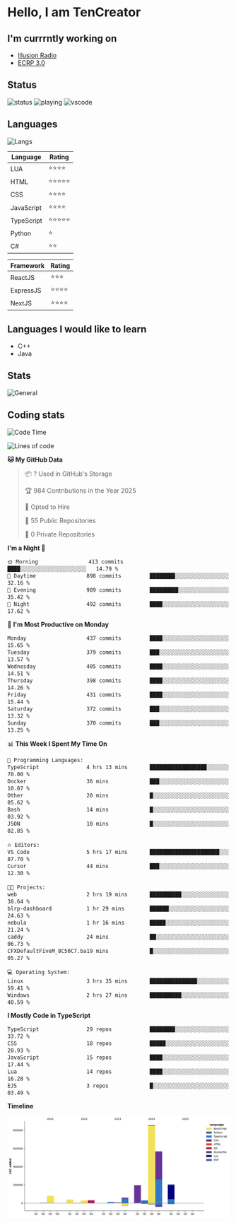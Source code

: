 # Hello, I am TenCreator

## I'm currrntly working on
- [Illusion Radio](https://illusionradio.co.uk/)
- [ECRP 3.0](http://github.com/Emerald-Coast-Roleplay/)

## Status
![status](https://api.statusbadges.me/badge/status/518334475038359555?simple=true&style=for-the-badge)
![playing](https://api.statusbadges.me/badge/playing/518334475038359555?style=for-the-badge)
![vscode](https://api.statusbadges.me/badge/vscode/518334475038359555?style=for-the-badge)

## Languages
![Langs](https://github-readme-stats.vercel.app/api/top-langs/?username=tencreator&layout=compact&theme=radical)


|Language|Rating|
|--------|------|
|LUA|⭐️⭐️⭐️⭐️|
|HTML|⭐️⭐️⭐️⭐️⭐️|
|CSS|⭐️⭐️⭐️⭐️|
|JavaScript|⭐️⭐️⭐️⭐️|
|TypeScript|⭐️⭐️⭐️⭐️⭐️|
|Python|⭐️|
|C#|⭐️⭐️ |

|Framework|Rating|
|--------|------|
|ReactJS|⭐️⭐️⭐|
|ExpressJS|⭐️⭐️⭐️⭐️|
|NextJS|⭐️⭐️⭐⭐️|

## Languages I would like to learn
- C++
- Java

## Stats
![General](https://github-readme-stats.vercel.app/api?username=tencreator&show_icons=true&theme=radical)

## Coding stats

<!--START_SECTION:waka-->
![Code Time](http://img.shields.io/badge/Code%20Time-485%20hrs%206%20mins-blue)

![Lines of code](https://img.shields.io/badge/From%20Hello%20World%20I%27ve%20Written-2.1%20million%20lines%20of%20code-blue)

**🐱 My GitHub Data** 

> 📦 ? Used in GitHub's Storage 
 > 
> 🏆 984 Contributions in the Year 2025
 > 
> 💼 Opted to Hire
 > 
> 📜 55 Public Repositories 
 > 
> 🔑 0 Private Repositories 
 > 
**I'm a Night 🦉** 

```text
🌞 Morning                413 commits         ████░░░░░░░░░░░░░░░░░░░░░   14.79 % 
🌆 Daytime                898 commits         ████████░░░░░░░░░░░░░░░░░   32.16 % 
🌃 Evening                989 commits         █████████░░░░░░░░░░░░░░░░   35.42 % 
🌙 Night                  492 commits         ████░░░░░░░░░░░░░░░░░░░░░   17.62 % 
```
📅 **I'm Most Productive on Monday** 

```text
Monday                   437 commits         ████░░░░░░░░░░░░░░░░░░░░░   15.65 % 
Tuesday                  379 commits         ███░░░░░░░░░░░░░░░░░░░░░░   13.57 % 
Wednesday                405 commits         ████░░░░░░░░░░░░░░░░░░░░░   14.51 % 
Thursday                 398 commits         ████░░░░░░░░░░░░░░░░░░░░░   14.26 % 
Friday                   431 commits         ████░░░░░░░░░░░░░░░░░░░░░   15.44 % 
Saturday                 372 commits         ███░░░░░░░░░░░░░░░░░░░░░░   13.32 % 
Sunday                   370 commits         ███░░░░░░░░░░░░░░░░░░░░░░   13.25 % 
```


📊 **This Week I Spent My Time On** 

```text
💬 Programming Languages: 
TypeScript               4 hrs 13 mins       ██████████████████░░░░░░░   70.00 % 
Docker                   36 mins             ███░░░░░░░░░░░░░░░░░░░░░░   10.07 % 
Other                    20 mins             █░░░░░░░░░░░░░░░░░░░░░░░░   05.62 % 
Bash                     14 mins             █░░░░░░░░░░░░░░░░░░░░░░░░   03.92 % 
JSON                     10 mins             █░░░░░░░░░░░░░░░░░░░░░░░░   02.85 % 

🔥 Editors: 
VS Code                  5 hrs 17 mins       ██████████████████████░░░   87.70 % 
Cursor                   44 mins             ███░░░░░░░░░░░░░░░░░░░░░░   12.30 % 

🐱‍💻 Projects: 
web                      2 hrs 19 mins       ██████████░░░░░░░░░░░░░░░   38.64 % 
blrp-dashboard           1 hr 29 mins        ██████░░░░░░░░░░░░░░░░░░░   24.63 % 
nebula                   1 hr 16 mins        █████░░░░░░░░░░░░░░░░░░░░   21.24 % 
caddy                    24 mins             ██░░░░░░░░░░░░░░░░░░░░░░░   06.73 % 
CFXDefaultFiveM_8C50C7.ba19 mins             █░░░░░░░░░░░░░░░░░░░░░░░░   05.27 % 

💻 Operating System: 
Linux                    3 hrs 35 mins       ███████████████░░░░░░░░░░   59.41 % 
Windows                  2 hrs 27 mins       ██████████░░░░░░░░░░░░░░░   40.59 % 
```

**I Mostly Code in TypeScript** 

```text
TypeScript               29 repos            ████████░░░░░░░░░░░░░░░░░   33.72 % 
CSS                      18 repos            █████░░░░░░░░░░░░░░░░░░░░   20.93 % 
JavaScript               15 repos            ████░░░░░░░░░░░░░░░░░░░░░   17.44 % 
Lua                      14 repos            ████░░░░░░░░░░░░░░░░░░░░░   16.28 % 
EJS                      3 repos             █░░░░░░░░░░░░░░░░░░░░░░░░   03.49 % 
```



**Timeline**

![Lines of Code chart](https://raw.githubusercontent.com/tencreator/tencreator/main/assets/bar_graph.png)


<!--END_SECTION:waka-->
